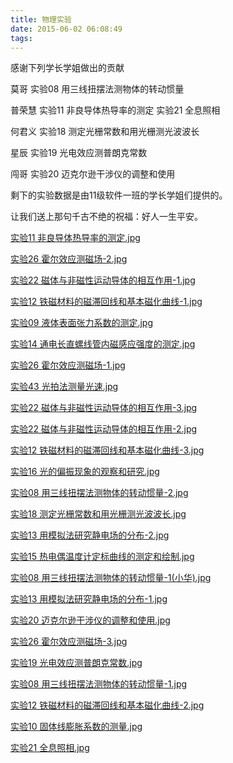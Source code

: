 ```yaml
---
title: 物理实验
date: 2015-06-02 06:08:49
tags:
---
```


感谢下列学长学姐做出的贡献

莫哥        实验08 用三线扭摆法测物体的转动惯量

普荣慧        实验11 非良导体热导率的测定
        实验21 全息照相

何君义        实验18 测定光栅常数和用光栅测光波波长

星辰        实验19 光电效应测普朗克常数

闯哥        实验20 迈克尔逊干涉仪的调整和使用

剩下的实验数据是由11级软件一班的学长学姐们提供的。

让我们送上那句千古不绝的祝福：好人一生平安。

<a href="//hcyue.me/img/phy/实验11 非良导体热导率的测定.jpg" target="_blank">实验11 非良导体热导率的测定.jpg</a>

<a href="//hcyue.me/img/phy/实验26 霍尔效应测磁场-2.jpg" target="_blank">实验26 霍尔效应测磁场-2.jpg</a>

<a href="//hcyue.me/img/phy/实验22 磁体与非磁性运动导体的相互作用-1.jpg" target="_blank">实验22 磁体与非磁性运动导体的相互作用-1.jpg</a>

<a href="//hcyue.me/img/phy/实验12 铁磁材料的磁滞回线和基本磁化曲线-1.jpg" target="_blank">实验12 铁磁材料的磁滞回线和基本磁化曲线-1.jpg</a>

<a href="//hcyue.me/img/phy/实验09 液体表面张力系数的测定.jpg" target="_blank">实验09 液体表面张力系数的测定.jpg</a>

<a href="//hcyue.me/img/phy/实验14 通电长直螺线管内磁感应强度的测定.jpg" target="_blank">实验14 通电长直螺线管内磁感应强度的测定.jpg</a>

<a href="//hcyue.me/img/phy/实验26 霍尔效应测磁场-1.jpg" target="_blank">实验26 霍尔效应测磁场-1.jpg</a>

<a href="//hcyue.me/img/phy/实验43 光拍法测量光速.jpg" target="_blank">实验43 光拍法测量光速.jpg</a>

<a href="//hcyue.me/img/phy/实验22 磁体与非磁性运动导体的相互作用-3.jpg" target="_blank">实验22 磁体与非磁性运动导体的相互作用-3.jpg</a>

<a href="//hcyue.me/img/phy/实验22 磁体与非磁性运动导体的相互作用-2.jpg" target="_blank">实验22 磁体与非磁性运动导体的相互作用-2.jpg</a>

<a href="//hcyue.me/img/phy/实验12 铁磁材料的磁滞回线和基本磁化曲线-3.jpg" target="_blank">实验12 铁磁材料的磁滞回线和基本磁化曲线-3.jpg</a>

<a href="//hcyue.me/img/phy/实验16 光的偏振现象的观察和研究.jpg" target="_blank">实验16 光的偏振现象的观察和研究.jpg</a>

<a href="//hcyue.me/img/phy/实验08 用三线扭摆法测物体的转动惯量-2.jpg" target="_blank">实验08 用三线扭摆法测物体的转动惯量-2.jpg</a>

<a href="//hcyue.me/img/phy/实验18 测定光栅常数和用光栅测光波波长.jpg" target="_blank">实验18 测定光栅常数和用光栅测光波波长.jpg</a>

<a href="//hcyue.me/img/phy/实验13 用模拟法研究静电场的分布-2.jpg" target="_blank">实验13 用模拟法研究静电场的分布-2.jpg</a>

<a href="//hcyue.me/img/phy/实验15 热电偶温度计定标曲线的测定和绘制.jpg" target="_blank">实验15 热电偶温度计定标曲线的测定和绘制.jpg</a>

<a href="//hcyue.me/img/phy/实验08 用三线扭摆法测物体的转动惯量-1(小华).jpg" target="_blank">实验08 用三线扭摆法测物体的转动惯量-1(小华).jpg</a>

<a href="//hcyue.me/img/phy/实验13 用模拟法研究静电场的分布-1.jpg" target="_blank">实验13 用模拟法研究静电场的分布-1.jpg</a>

<a href="//hcyue.me/img/phy/实验20 迈克尔逊干涉仪的调整和使用.jpg" target="_blank">实验20 迈克尔逊干涉仪的调整和使用.jpg</a>

<a href="//hcyue.me/img/phy/实验26 霍尔效应测磁场-3.jpg" target="_blank">实验26 霍尔效应测磁场-3.jpg</a>

<a href="//hcyue.me/img/phy/实验19 光电效应测普朗克常数.jpg" target="_blank">实验19 光电效应测普朗克常数.jpg</a>

<a href="//hcyue.me/img/phy/实验08 用三线扭摆法测物体的转动惯量-1.jpg" target="_blank">实验08 用三线扭摆法测物体的转动惯量-1.jpg</a>

<a href="//hcyue.me/img/phy/实验12 铁磁材料的磁滞回线和基本磁化曲线-2.jpg" target="_blank">实验12 铁磁材料的磁滞回线和基本磁化曲线-2.jpg</a>


<a href="//hcyue.me/img/phy/实验10 固体线膨胀系数的测量.jpg" target="_blank">实验10 固体线膨胀系数的测量.jpg</a>

<a href="//hcyue.me/img/phy/实验21 全息照相.jpg" target="_blank">实验21 全息照相.jpg</a>